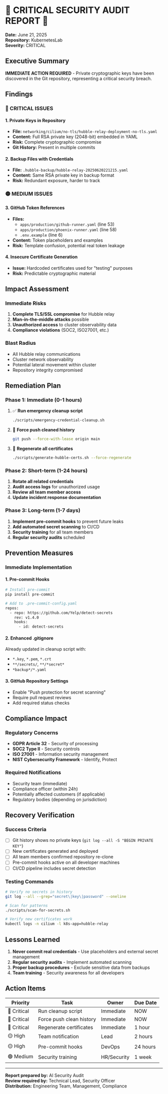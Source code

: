 # 🚨 CRITICAL SECURITY AUDIT REPORT 🚨

**Date:** June 21, 2025  
**Repository:** KubernetesLab  
**Severity:** CRITICAL  

## Executive Summary

**IMMEDIATE ACTION REQUIRED** - Private cryptographic keys have been discovered in the Git repository, representing a critical security breach.

## Findings

### 🔴 CRITICAL ISSUES

#### 1. Private Keys in Repository
- **File:** `networking/cilium/no-tls/hubble-relay-deployment-no-tls.yaml`
- **Content:** Full RSA private key (2048-bit) embedded in YAML
- **Risk:** Complete cryptographic compromise
- **Git History:** Present in multiple commits

#### 2. Backup Files with Credentials  
- **File:** `.hubble-backup/hubble-relay-20250620221215.yaml`
- **Content:** Same RSA private key in backup format
- **Risk:** Redundant exposure, harder to track

### 🟡 MEDIUM ISSUES

#### 3. GitHub Token References
- **Files:** 
  - `apps/production/github-runner.yaml` (line 53)
  - `apps/production/phoenix-runner.yaml` (line 58)
  - `.env.example` (line 6)
- **Content:** Token placeholders and examples
- **Risk:** Template confusion, potential real token leakage

#### 4. Insecure Certificate Generation
- **Issue:** Hardcoded certificates used for "testing" purposes
- **Risk:** Predictable cryptographic material

## Impact Assessment

### Immediate Risks
1. **Complete TLS/SSL compromise** for Hubble relay
2. **Man-in-the-middle attacks** possible
3. **Unauthorized access** to cluster observability data
4. **Compliance violations** (SOC2, ISO27001, etc.)

### Blast Radius
- All Hubble relay communications
- Cluster network observability
- Potential lateral movement within cluster
- Repository integrity compromised

## Remediation Plan

### Phase 1: Immediate (0-1 hours)
1. ✅ **Run emergency cleanup script**
   ```bash
   ./scripts/emergency-credential-cleanup.sh
   ```

2. 🔄 **Force push cleaned history**
   ```bash
   git push --force-with-lease origin main
   ```

3. 🔄 **Regenerate all certificates**
   ```bash
   ./scripts/generate-hubble-certs.sh --force-regenerate
   ```

### Phase 2: Short-term (1-24 hours)
1. **Rotate all related credentials**
2. **Audit access logs** for unauthorized usage
3. **Review all team member access**
4. **Update incident response documentation**

### Phase 3: Long-term (1-7 days)
1. **Implement pre-commit hooks** to prevent future leaks
2. **Add automated secret scanning** to CI/CD
3. **Security training** for all team members
4. **Regular security audits** scheduled

## Prevention Measures

### Immediate Implementation

#### 1. Pre-commit Hooks
```bash
# Install pre-commit
pip install pre-commit

# Add to .pre-commit-config.yaml
repos:
  - repo: https://github.com/Yelp/detect-secrets
    rev: v1.4.0
    hooks:
      - id: detect-secrets
```

#### 2. Enhanced .gitignore
Already updated in cleanup script with:
- `*.key`, `*.pem`, `*.crt`
- `**/secrets/`, `**/*secret*`
- `*backup*/*.yaml`

#### 3. GitHub Repository Settings
- Enable "Push protection for secret scanning"
- Require pull request reviews
- Add required status checks

## Compliance Impact

### Regulatory Concerns
- **GDPR Article 32** - Security of processing
- **SOC2 Type II** - Security controls
- **ISO 27001** - Information security management
- **NIST Cybersecurity Framework** - Identify, Protect

### Required Notifications
- Security team (immediate)
- Compliance officer (within 24h)
- Potentially affected customers (if applicable)
- Regulatory bodies (depending on jurisdiction)

## Recovery Verification

### Success Criteria
- [ ] Git history shows no private keys (`git log --all -S "BEGIN PRIVATE KEY"`)
- [ ] New certificates generated and deployed
- [ ] All team members confirmed repository re-clone
- [ ] Pre-commit hooks active on all developer machines
- [ ] CI/CD pipeline includes secret detection

### Testing Commands
```bash
# Verify no secrets in history
git log --all --grep="secret\|key\|password" --oneline

# Scan for patterns
./scripts/scan-for-secrets.sh

# Verify new certificates work
kubectl logs -n cilium -l k8s-app=hubble-relay
```

## Lessons Learned

1. **Never commit real credentials** - Use placeholders and external secret management
2. **Regular security audits** - Implement automated scanning
3. **Proper backup procedures** - Exclude sensitive data from backups
4. **Team training** - Security awareness for all developers

## Action Items

| Priority | Task | Owner | Due Date |
|----------|------|-------|----------|
| 🔴 Critical | Run cleanup script | Immediate | NOW |
| 🔴 Critical | Force push clean history | Immediate | NOW |
| 🔴 Critical | Regenerate certificates | Immediate | 1 hour |
| 🟡 High | Team notification | Lead | 2 hours |
| 🟡 High | Pre-commit hooks | DevOps | 24 hours |
| 🟢 Medium | Security training | HR/Security | 1 week |

---

**Report prepared by:** AI Security Audit  
**Review required by:** Technical Lead, Security Officer  
**Distribution:** Engineering Team, Management, Compliance
